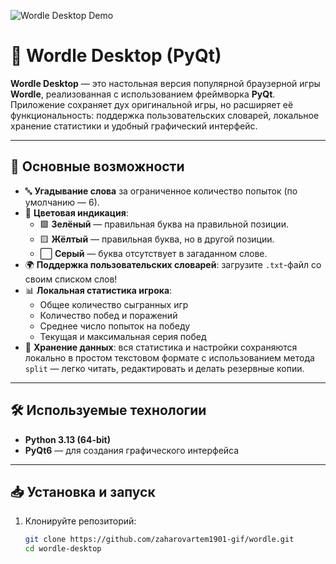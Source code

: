 ![Wordle Desktop Demo](https://github.com/user-attachments/assets/f014af6b-2709-4bfa-9674-e6cabaeb9754)

# 🧩 Wordle Desktop (PyQt)

**Wordle Desktop** — это настольная версия популярной браузерной игры **Wordle**, реализованная с использованием фреймворка **PyQt**.  
Приложение сохраняет дух оригинальной игры, но расширяет её функциональность: поддержка пользовательских словарей, локальное хранение статистики и удобный графический интерфейс.

---

## 🎯 Основные возможности

- 🔤 **Угадывание слова** за ограниченное количество попыток (по умолчанию — 6).
- 📌 **Цветовая индикация**:
  - 🟩 **Зелёный** — правильная буква на правильной позиции.
  - 🟨 **Жёлтый** — правильная буква, но в другой позиции.
  - ⬜ **Серый** — буква отсутствует в загаданном слове.
- 🌍 **Поддержка пользовательских словарей**: загрузите `.txt`-файл со своим списком слов!
- 📊 **Локальная статистика игрока**:
  - Общее количество сыгранных игр
  - Количество побед и поражений
  - Среднее число попыток на победу
  - Текущая и максимальная серия побед
- 💾 **Хранение данных**: вся статистика и настройки сохраняются локально в простом текстовом формате с использованием метода `split` — легко читать, редактировать и делать резервные копии.

---

## 🛠 Используемые технологии

- **Python 3.13 (64-bit)**
- **PyQt6** — для создания графического интерфейса

---

## 📥 Установка и запуск

1. Клонируйте репозиторий:
   ```bash
   git clone https://github.com/zaharovartem1901-gif/wordle.git
   cd wordle-desktop
